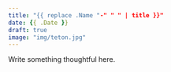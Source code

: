```yaml
---
title: "{{ replace .Name "-" " " | title }}"
date: {{ .Date }}
draft: true
image: "img/teton.jpg"
---
```


Write something thoughtful here.
